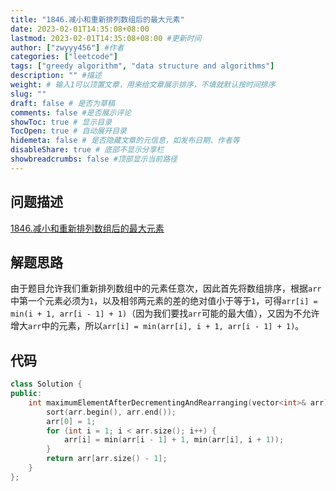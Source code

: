 ```yaml
---
title: "1846.减小和重新排列数组后的最大元素"
date: 2023-02-01T14:35:08+08:00
lastmod: 2023-02-01T14:35:08+08:00 #更新时间
author: ["zwyyy456"] #作者
categories: ["leetcode"]
tags: ["greedy algorithm", "data structure and algorithms"]
description: "" #描述
weight: # 输入1可以顶置文章，用来给文章展示排序，不填就默认按时间排序
slug: ""
draft: false # 是否为草稿
comments: false #是否展示评论
showToc: true # 显示目录
TocOpen: true # 自动展开目录
hidemeta: false # 是否隐藏文章的元信息，如发布日期、作者等
disableShare: true # 底部不显示分享栏
showbreadcrumbs: false #顶部显示当前路径
---
```

## 问题描述
[1846.减小和重新排列数组后的最大元素](https://leetcode.cn/problems/maximum-element-after-decreasing-and-rearranging/)

## 解题思路
由于题目允许我们重新排列数组中的元素任意次，因此首先将数组排序，根据`arr`中第一个元素必须为`1`，以及相邻两元素的差的绝对值小于等于`1`，可得`arr[i] = min(i + 1, arr[i - 1] + 1)`（因为我们要找`arr`可能的最大值），又因为不允许增大`arr`中的元素，所以`arr[i] = min(arr[i], i + 1, arr[i - 1] + 1)`。

## 代码
```cpp
class Solution {
public:
    int maximumElementAfterDecrementingAndRearranging(vector<int>& arr) {
        sort(arr.begin(), arr.end());
        arr[0] = 1;
        for (int i = 1; i < arr.size(); i++) {
            arr[i] = min(arr[i - 1] + 1, min(arr[i], i + 1));
        }
        return arr[arr.size() - 1];
    }
};
```
